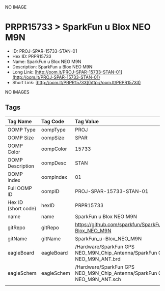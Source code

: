 


  
NO IMAGE  
# PRPR15733 > SparkFun u Blox NEO M9N

- ID: PROJ-SPAR-15733-STAN-01
- Hex ID: PRPR15733
- Name: SparkFun u Blox NEO M9N
- Description: SparkFun u Blox NEO M9N
- Long Link: [http://oom.lt/PROJ-SPAR-15733-STAN-01](http://oom.lt/PROJ-SPAR-15733-STAN-01)
- Short Link: [http://oom.lt/PRPR15733](http://oom.lt/PRPR15733)
  
NO IMAGES  
## Tags
  

|Tag Name|Tag Code|Tag Value|
| :--- | :--- | :--- |
|OOMP Type|oompType|PROJ|
|OOMP Size|oompSize|SPAR|
|OOMP Color|oompColor|15733|
|OOMP Description|oompDesc|STAN|
|OOMP Index|oompIndex|01|
|Full OOMP ID|oompID|PROJ-SPAR-15733-STAN-01|
|Hex ID (short code)|hexID|PRPR15733|
|name|name|SparkFun u Blox NEO M9N|
|gitRepo|gitRepo|https://github.com/sparkfun/SparkFun_u-Blox_NEO_M9N|
|gitName|gitName|SparkFun_u-Blox_NEO_M9N|
|eagleBoard|eagleBoard|/Hardware/SparkFun GPS NEO_M9N_Chip_Antenna/SparkFun GPS NEO_M9N_ANT.brd|
|eagleSchem|eagleSchem|/Hardware/SparkFun GPS NEO_M9N_Chip_Antenna/SparkFun GPS NEO_M9N_ANT.sch|
||||
